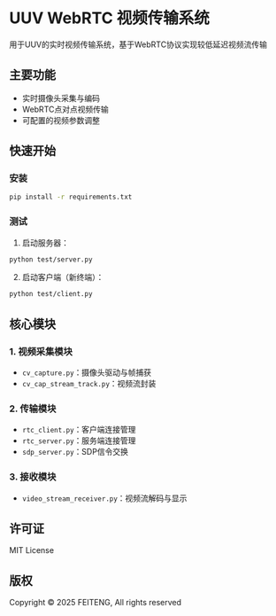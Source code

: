 # UUV WebRTC 视频传输系统

用于UUV的实时视频传输系统，基于WebRTC协议实现较低延迟视频流传输

## 主要功能

- 实时摄像头采集与编码
- WebRTC点对点视频传输
- 可配置的视频参数调整

## 快速开始

### 安装
```bash
pip install -r requirements.txt
```

### 测试
1. 启动服务器：
```bash
python test/server.py
```

2. 启动客户端（新终端）：
```bash
python test/client.py
```

## 核心模块

### 1. 视频采集模块
- `cv_capture.py`：摄像头驱动与帧捕获
- `cv_cap_stream_track.py`：视频流封装

### 2. 传输模块
- `rtc_client.py`：客户端连接管理
- `rtc_server.py`：服务端连接管理
- `sdp_server.py`：SDP信令交换

### 3. 接收模块
- `video_stream_receiver.py`：视频流解码与显示

## 许可证
MIT License

## 版权
Copyright © 2025 FEITENG, All rights reserved
